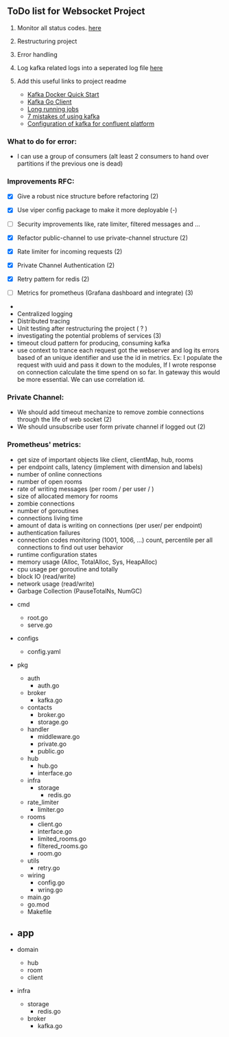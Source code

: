 ## ToDo list for Websocket Project

1. Monitor all status
   codes. [here](https://kapeli.com/cheat_sheets/WebSocket_Status_Codes.docset/Contents/Resources/Documents/index#:~:text=1001%20indicates%20that%20an%20endpoint,navigated%20away%20from%20a%20page.)

2. Restructuring project
3. Error handling
4. Log kafka related logs into a seperated log
   file [here](https://github.com/confluentinc/librdkafka/issues/3468#issuecomment-1016289114)
5. Add this useful links to project readme
    * [Kafka Docker Quick Start](https://developer.confluent.io/quickstart/kafka-docker/)
    * [Kafka Go Client](https://docs.confluent.io/kafka-clients/go/current/overview.html#ak-go)
    * [Long running jobs](https://medium.com/codex/dealing-with-long-running-jobs-using-apache-kafka-192f053e1691)
    * [7 mistakes of using kafka](https://blog.softwaremill.com/7-mistakes-when-using-apache-kafka-44358cd9cd6)
    * [Configuration of kafka for confluent platform](https://docs.confluent.io/platform/current/installation/configuration/consumer-configs.html#max-partition-fetch-bytes)

### What to do for error:

* I can use a group of consumers (alt least 2 consumers to hand over partitions if the previous one is dead)

### Improvements RFC:

* [X] Give a robust nice structure before refactoring (2)
* [X] Use viper config package to make it more deployable (-)

* [ ] Security improvements like, rate limiter, filtered messages and ...

* [X] Refactor public-channel to use private-channel structure (2)
* [X] Rate limiter for incoming requests (2)
* [X] Private Channel Authentication (2)
* [X] Retry pattern for redis (2)
* [ ] Metrics for prometheus (Grafana dashboard and integrate) (3)

*
* Centralized logging
* Distributed tracing
* Unit testing after restructuring the project ( ? )
* investigating the potential problems of services (3)
* timeout cloud pattern for producing, consuming kafka
* use context to trance each request got the webserver and log its errors based of an unique identifier
  and use the id in metrics. Ex: I populate the request with uuid and pass it down to the modules, If I wrote
  response on connection calculate the time spend on so far. In gateway this would be more essential. We can use
  correlation id.

### Private Channel:

* We should add timeout mechanize to remove zombie connections through the life of web socket (2)
* We should unsubscribe user form private channel if logged out (2)

### Prometheus' metrics:
* get size of important objects like client,  clientMap, hub, rooms
* per endpoint calls, latency  (implement with dimension and labels)
* number of online connections
* number of open rooms
* rate of writing messages (per room / per user / )
* size of allocated memory for rooms
* zombie connections
* number of goroutines
* connections living time
* amount of data is writing on connections (per user/ per endpoint)
* authentication failures
* connection codes monitoring (1001, 1006, ...) count, percentile per all connections to find out user behavior
* runtime configuration states
* memory usage (Alloc, TotalAlloc, Sys, HeapAlloc)
* cpu usage per goroutine and totally
* block IO (read/write)
* network usage (read/write)
* Garbage Collection (PauseTotalNs, NumGC)

- cmd
  - root.go
  - serve.go
- configs
  - config.yaml
- pkg
  - auth
    - auth.go
  - broker
    - kafka.go
  - contacts
    - broker.go
    - storage.go
  - handler
    - middleware.go
    - private.go
    - public.go
  - hub
    - hub.go
    - interface.go
  - infra
    - storage
      - redis.go
  - rate_limiter
      - limiter.go 
  - rooms
    - client.go
    - interface.go
    - limited_rooms.go
    - filtered_rooms.go
    - room.go
  - utils
    - retry.go
  - wiring
    - config.go
    - wring.go
  - main.go
  - go.mod
  - Makefile



- app
  - 
- domain
  - hub
  - room
  - client
- infra
  - storage
    - redis.go
  - broker
    - kafka.go